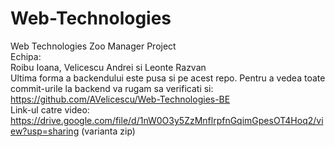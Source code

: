 # Web-Technologies
Web Technologies Zoo Manager Project  <br />
Echipa:  <br />
Roibu Ioana, Velicescu Andrei si Leonte Razvan  <br />
Ultima forma a backendului este pusa si pe acest repo. Pentru a vedea toate commit-urile la backend va rugam sa verificati si: https://github.com/AVelicescu/Web-Technologies-BE   <br />
Link-ul catre video: https://drive.google.com/file/d/1nW0O3y5ZzMnflrpfnGqimGpesOT4Hoq2/view?usp=sharing (varianta zip)
